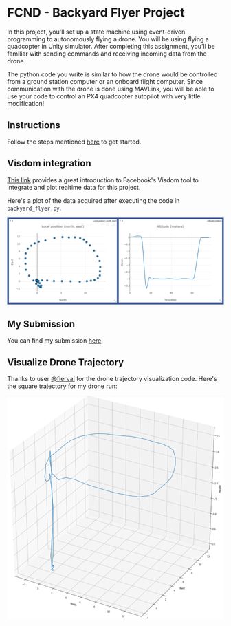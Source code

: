 # FCND - Backyard Flyer Project
In this project, you'll set up a state machine using event-driven programming to autonomously flying a drone. You will be using flying a quadcopter in Unity simulator. After completing this assignment, you'll be familiar with sending commands and receiving incoming data from the drone. 

The python code you write is similar to how the drone would be controlled from a ground station computer or an onboard flight computer. Since communication with the drone is done using MAVLink, you will be able to use your code to control an PX4 quadcopter autopilot with very little modification!

## Instructions
Follow the steps mentioned [here](https://github.com/agoila/udacity-fcnd-P1/blob/master/Project%20Instructions.md) to get started.

## Visdom integration
[This link](https://udacity.github.io/udacidrone/docs/visdom-tutorial.html) provides a great introduction to Facebook's Visdom tool to integrate and plot realtime data for this project. 

Here's a plot of the data acquired after executing the code in `backyard_flyer.py`.

![Visdom plot](https://github.com/agoila/udacity-fcnd-P1/blob/master/images/visdom.PNG "Position and Altitude plots")

## My Submission 
You can find my submission [here](https://github.com/agoila/udacity-fcnd-P1/blob/master/backyard_flyer.py).

## Visualize Drone Trajectory
Thanks to user [@fierval](https://github.com/fierval/fcnd/blob/master/backyard_flyer/Trajectory%20Visualization.ipynb) for the drone trajectory visualization code. Here's the square trajectory for my drone run:

![Drone Trajectory](https://github.com/agoila/udacity-fcnd-P1/blob/master/images/drone_trajectory.PNG "Trajectory")






